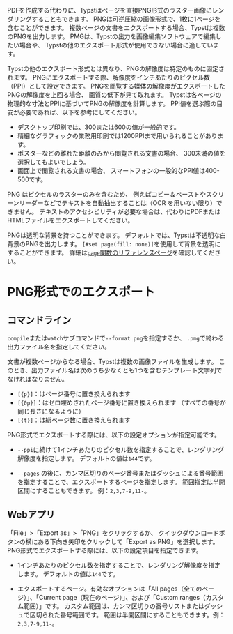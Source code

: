 PDFを作成する代わりに、Typstはページを直接PNG形式のラスター画像にレンダリングすることもできます。
PNGは可逆圧縮の画像形式で、1枚に1ページを含むことができます。
複数ページの文書をエクスポートする場合、Typstは複数のPNGを出力します。
PMGは、Typstの出力を画像編集ソフトウェアで編集したい場合や、
Typstの他のエクスポート形式が使用できない場合に適しています。

Typstの他のエクスポート形式とは異なり、PNGの解像度は特定のものに固定されます。
PNGにエクスポートする際、解像度をインチあたりのピクセル数（PPI）として設定できます。
PNGを閲覧する媒体の解像度がエクスポートしたPNGの解像度を上回る場合、
画質の低下が見て取れます。
Typstは各ページの物理的な寸法とPPIに基づいてPNGの解像度を計算します。
PPI値を選ぶ際の目安が必要であれば、以下を参考にしてください。

- デスクトップ印刷では、300または600の値が一般的です。
- 精細なグラフィックの業務用印刷では1200PPIまで用いられることがあります。
- ポスターなどの離れた距離のみから閲覧される文書の場合、
  300未満の値を選択してもよいでしょう。
- 画面上で閲覧される文書の場合、
  スマートフォンの一般的なPPI値は400-500です。

PNG はピクセルのラスターのみを含むため、
例えばコピー＆ペーストやスクリーンリーダーなどでテキストを自動抽出することは（OCR を用いない限り）できません。
テキストのアクセシビリティが必要な場合は、代わりにPDFまたはHTMLファイルをエクスポートしてください。

PNGは透明な背景を持つことができます。
デフォルトでは、Typstは不透明な白背景のPNGを出力します。
`[#set page(fill: none)]`を使用して背景を透明にすることができます。
詳細は[`page`関数のリファレンスページ]($page.fill)を確認してください。

# PNG形式でのエクスポート
## コマンドライン
`compile`または`watch`サブコマンドで`--format png`を指定するか、
`.pmg`で終わる出力ファイル名を指定してください。

文書が複数ページからなる場合、Typstは複数の画像ファイルを生成します。
このとき、出力ファイル名は次のうち少なくとも1つを含むテンプレート文字列でなければなりません。
- `[{p}]`：はページ番号に置き換えられます
- `[{0p}]`：はゼロ埋めされたページ番号に置き換えられます
  （すべての番号が同じ長さになるように）
- `[{t}]`：は総ページ数に置き換えられます

PNG形式でエクスポートする際には、以下の設定オプションが指定可能です。

- `--ppi`に続けて1インチあたりのピクセル数を指定することで、レンダリング解像度を指定します。
  デフォルトの値は`144`です。

- `--pages` の後に、カンマ区切りのページ番号またはダッシュによる番号範囲を指定することで、エクスポートするページを指定します。
  範囲指定は半開区間にすることもできます。
  例：`2,3,7-9,11-`。

## Webアプリ
「File」>「Export as」>「PNG」をクリックするか、
クイックダウンロードボタンの横にある下向き矢印をクリックして「Export as PNG」を選択します。
PNG形式でエクスポートする際には、以下の設定項目を指定できます。

- 1インチあたりのピクセル数を指定することで、レンダリング解像度を指定します。
  デフォルトの値は`144`です。

- エクスポートするページ。有効なオプションは「All pages（全てのページ）」、「Current page（現在のページ）」、および「Custom ranges（カスタム範囲）」です。
  カスタム範囲は、カンマ区切りの番号リストまたはダッシュで区切られた番号範囲です。
  範囲は半開区間にすることもできます。例：`2,3,7-9,11-`。
